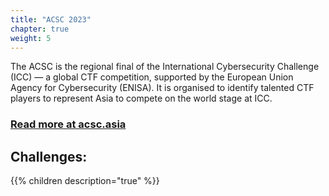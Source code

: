 ```yaml
---
title: "ACSC 2023"
chapter: true
weight: 5
---
```


The ACSC is the regional final of the International Cybersecurity Challenge (ICC) — a global CTF competition, supported by the European Union Agency for Cybersecurity (ENISA). It is organised to identify talented CTF players to represent Asia to compete on the world stage at ICC.

### [Read more at acsc.asia](https://acsc.asia/)

## Challenges:

{{% children description="true" %}}
